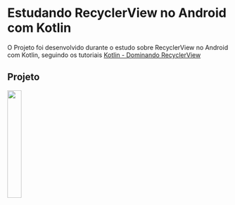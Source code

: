 # Estudando RecyclerView no Android com Kotlin

O Projeto foi desenvolvido durante o estudo sobre RecyclerView no Android com Kotlin, seguindo os tutoriais [Kotlin - Dominando RecyclerView](https://www.youtube.com/playlist?list=PLJ0AcghBBWShtcRwLf-qm9SfohOyVkoSI) 

## Projeto

<div>
<img style="width:25%;" src=".github/captura_projeto2.gif">
</div>
